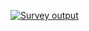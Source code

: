 [![Survey output](https://i.ibb.co/TRwZsj7/survey-form.png)](https://codesperk.github.io/survey-form-FCC/)
